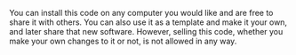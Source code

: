 
You can install this code on any computer you would like and are free to share it with others. You can also use it as a template and make it your own, and later share that new software. However, selling this code, whether you make your own changes to it or not, is not allowed in any way. 
